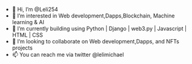 - 👋 Hi, I’m @Leli254
- 👀 I’m interested in Web development,Dapps,Blockchain, Machine learning & AI
- 🌱 I’m currently building using Python | Django | web3.py | Javascript | HTML | CSS
- 💞️ I’m looking to collaborate on Web development,Dapps, and NFTs projects
- 📫 You can reach me via twitter @lelimichael

<!---
Leli254/Leli254 is a ✨ special ✨ repository because its `README.md` (this file) appears on your GitHub profile.
You can click the Preview link to take a look at your changes.
--->

